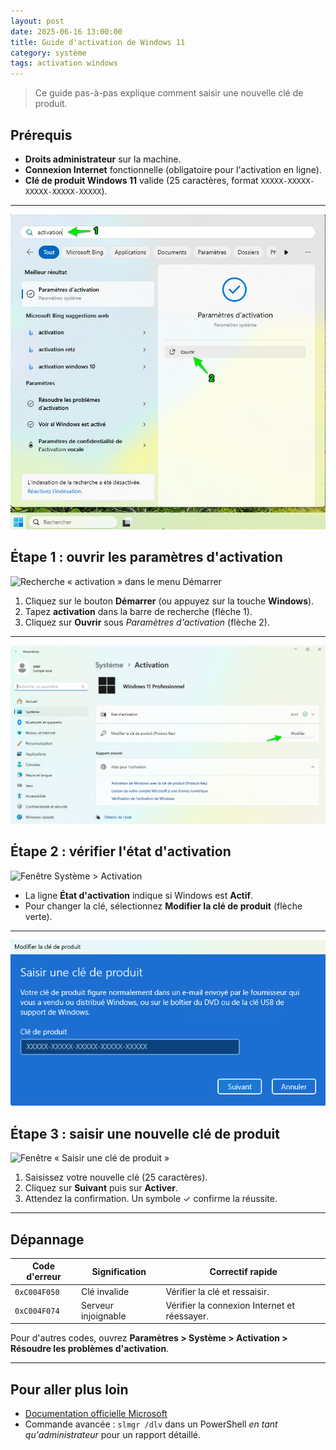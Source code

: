 ```yaml
---
layout: post
date: 2025-06-16 13:00:00
title: Guide d'activation de Windows 11
category: système
tags: activation windows
---
```


> Ce guide pas-à-pas explique comment saisir une nouvelle clé de produit.

## Prérequis

- **Droits administrateur** sur la machine.
- **Connexion Internet** fonctionnelle (obligatoire pour l'activation en ligne).
- **Clé de produit Windows 11** valide (25 caractères, format `XXXXX-XXXXX-XXXXX-XXXXX-XXXXX`).

---

![Activation1](https://raw.githubusercontent.com/brahimmachkouri/theblog/main/assets/images/activation1.png)

## Étape 1 : ouvrir les paramètres d'activation

![Recherche « activation » dans le menu Démarrer](activation1.png)

1. Cliquez sur le bouton **Démarrer** (ou appuyez sur la touche **Windows**).
2. Tapez **activation** dans la barre de recherche (flèche 1).
3. Cliquez sur **Ouvrir** sous *Paramètres d'activation* (flèche 2).

---

![Activation2](https://raw.githubusercontent.com/brahimmachkouri/theblog/main/assets/images/activation2.png)

## Étape 2 : vérifier l'état d'activation

![Fenêtre Système > Activation](activation2.png)

- La ligne **État d'activation** indique si Windows est **Actif**.
- Pour changer la clé, sélectionnez **Modifier la clé de produit** (flèche verte).

---

![Activation3](https://raw.githubusercontent.com/brahimmachkouri/theblog/main/assets/images/activation3.png)

## Étape 3 : saisir une nouvelle clé de produit

![Fenêtre « Saisir une clé de produit »](activation3.png)

1. Saisissez votre nouvelle clé (25 caractères).
2. Cliquez sur **Suivant** puis sur **Activer**.
3. Attendez la confirmation. Un symbole ✓ confirme la réussite.

---

## Dépannage

| Code d'erreur | Signification | Correctif rapide |
|---------------|--------------|------------------|
| `0xC004F050` | Clé invalide | Vérifier la clé et ressaisir. |
| `0xC004F074` | Serveur injoignable | Vérifier la connexion Internet et réessayer. |

Pour d'autres codes, ouvrez **Paramètres > Système > Activation > Résoudre les problèmes d'activation**.

---

## Pour aller plus loin

- [Documentation officielle Microsoft](https://support.microsoft.com/windows/activation)
- Commande avancée : `slmgr /dlv` dans un PowerShell *en tant qu'administrateur* pour un rapport détaillé.
